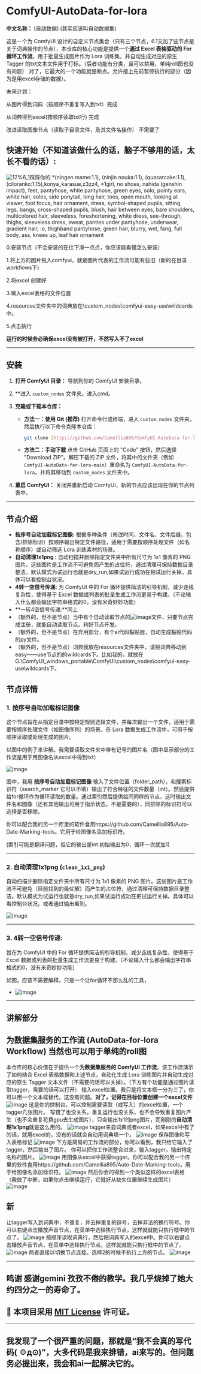 # ComfyUI-AutoData-for-lora

**中文名称：** [自动数据] (其实应该叫自动数据集) 

这是一个为 ComfyUI 设计的自定义节点集合（只有三个节点，6.1又加了些节点是关于词典操作的节点），本仓库的核心功能是提供一个**通过 Excel 表格驱动的 For 循环工作流**，用于批量生成图片作为 Lora 训练集，并自动生成对应的原生 Tagger 的txt文本文件用于打标。（后者功能有分类，且可以禁用，单纯roll图也没有问题）
对了，它最大的一个功能就是断点。允许接上先前暂停执行的部分（因为是用excel存储的数据）。

未来计划：

从图片得到词典（按顺序不重复写入到txt）完成

从词典得到excel(按顺序读取txt行) 完成 

改进读取图像节点（读取子目录文件，及其文件名操作） 不需要了

## 快速开始（不知道该做什么的话，脑子不够用的话，太长不看的话）:

![12%6_1](https://github.com/user-attachments/assets/2bdcf993-c292-4b08-8392-35f2bce56d1f)踩踩你的
*(ningen mame:1.1), (ninjin nouka:1.1), (quasarcake:1.1), (ciloranko:1.15),konya_karasue,z3zz4,
*1girl, no shoes, nahida (genshin impact), feet, pantyhose, white pantyhose, green eyes, solo, pointy ears, white hair, soles, side ponytail, long hair, toes, open mouth, looking at viewer, foot focus, hair ornament, dress, symbol-shaped pupils, sitting, legs, bangs, cross-shaped pupils, blush, hair between eyes, bare shoulders, multicolored hair, sleeveless, foreshortening, white dress, see-through, thighs, sleeveless dress, sweat, panties under pantyhose, underwear, gradient hair, :o, thighband pantyhose, green hair, blurry, wet, fang, full body, ass, knees up, leaf hair ornament

0.安装节点（不会安装的在往下滑一点点，你应该能看懂怎么安装）

1.将上方的图片拖入comfyui，就是图片代表的工作流可能有些旧（新的在目录workflows下）

2.将excel 创建好

3.填入excel表格的文件位置

4.resources文件夹中的词典放在\custom_nodes\comfyui-easy-use\wildcards中。

5.点击执行

**运行的时候务必确保excel没有被打开，不然写入不了excel**

---

## 安装

1. **打开 ComfyUI 目录：** 导航到你的 ComfyUI 安装目录。

2. **进入 `custom_nodes` 文件夹。进入cmd。

3. **克隆或下载本仓库：**

   * **方法一：使用 Git (推荐)**
     打开命令行或终端，进入 `custom_nodes` 文件夹，然后执行以下命令克隆本仓库：

     ```bash
     git clone [https://github.com/Camellia895/ComfyUI-AutoData-for-lora.git](https://github.com/Camellia895/ComfyUI-AutoData-for-lora.git)
     ```

   * **方法二：手动下载**
     点击 GitHub 页面上的 "Code" 按钮，然后选择 "Download ZIP"。解压下载的 ZIP 文件，将其中的文件夹（例如 `ComfyUI-AutoData-for-lora-main`）重命名为 `ComfyUI-AutoData-for-lora`，并将其移动到 `custom_nodes` 文件夹中。

4. **重启 ComfyUI：** 关闭并重新启动 ComfyUI，新的节点应该出现在你的节点列表中。

---

## 节点介绍

* **按序号自动加载标记图像:** 根据多种条件（修改时间、文件名、文件后缀、包含/排除标识）按顺序输出特定文件路径，适用于需要按顺序处理文件（如名称顺序）或自动筛选 Lora 训练素材的场景。
* **自动清理1x1png :** 自动扫描并删除指定文件夹中所有尺寸为 1x1 像素的 PNG 图片。这些图片是工作流不可避免而产生的占位符，通过清理可保持数据目录整洁。默认模式为试运行也就是dry_run,如果试运行成功在把试运行关掉。具体可以看控制台状况。
* **4转一空信号传递:** 为 ComfyUI 中的 For 循环提供简洁的引导机制，减少连线复杂性，使得基于 Excel 数据或列表的批量生成工作流更易于构建。（不论输入什么都会输出字符串格式的0，没有米奇妙妙功能）
* **一转4空信号传递:**同上
* （额外的，但不是节点）当中有个自动读取节点的![image](https://github.com/user-attachments/assets/aa8dda99-74c5-4bd4-936d-4c0f32ee3623)文件，只要节点完成注册，就能自动读取节点。利好节点开发。
* （额外的，但不是节点）在弃用部分，有个ai代码黏贴器，自动生成黏贴代码的py文件。
* （额外的，但不是节点）词典我放在resources文件夹中，请把词典移动到easy——use节点的的wildcards下。比如我的，就放在G:\ComfyUI_windows_portable\ComfyUI\custom_nodes\comfyui-easy-use\wildcards下。



## 节点详情

### 1. 按序号自动加载标记图像

这个节点旨在从指定目录中按特定规则选择文件，并每次输出一个文件，适用于需要按顺序处理文件（如图像序列）的场景。在 Lora 数据生成工作流中，可用于按顺序读取或处理生成的图片。

以图中的例子来讲解。我需要读取文件夹中带有记号的图片名（图中显示部分的工作流是用于用图像名从excel中得到txt）

![image](https://github.com/user-attachments/assets/6495c265-030b-43d2-963e-4d1178c959fa)


图中，我用 **按序号自动加载标记图像** 输入了文件位置（folder_path），和搜索标识符（search_marker 它可以不填）输出了符合特征的文件数量（int）。然后提供给for循环作为循环读取的数量。通过索引然后提供给同同样的节点，这时输出文件名和图像（还有其他输出可用于指示状态。不是需要的），同排除的标识符可以选择是否移除。

你可以配合我的另一个库里的软件食用https://github.com/Camellia895/Auto-Date-Marking-tools。它用于给图像名添加标识符。

(索引可能是翻译问题，但它的输出是int 初始输出为0，循环一次就加1)

---

### 2. 自动清理1x1png (`clean_1x1_png`)

自动扫描并删除指定文件夹中所有尺寸为 1x1 像素的 PNG 图片。这些图片是工作流不可避免（目前找到的最优解）而产生的占位符，通过清理可保持数据目录整洁。默认模式为试运行也就是dry_run,如果试运行成功在把试运行关掉。具体可以看控制台状况。或者通过输出看到。

![image](https://github.com/user-attachments/assets/c04be277-eb7c-4a4f-90df-88137d771c5f)


---

### 3. 4转一空信号传递: 

旨在为 ComfyUI 中的 For 循环提供简洁的引导机制，减少连线复杂性，使得基于 Excel 数据或列表的批量生成工作流更易于构建。（不论输入什么都会输出字符串格式的0，没有米奇妙妙功能）

如图，应该不需要解释，只是一个让for循环不那么乱的工具，

* ![image](https://github.com/user-attachments/assets/3a4229cf-fe4d-4884-bdb0-4485139b3181)

---

## 讲解部分 
## 为数据集服务的工作流 (AutoData-for-lora Workflow) 当然也可以用于单纯的roll图 
本仓库的核心价值在于提供一个**为数据集服务的 ComfyUI 工作流**，该工作流演示了如何结合 Excel 表格数据和上述节点，自动化生成 Lora 训练图片并自动生成对应的原生 Tagger 文本文件（不需要的话可以关掉）。（下方有个功能是通过图片读取tagger，需要的话可以打开）
输入excel位置。我只是将文本框一分为三了，你可以用一个文本框替代，这没有问题。**对了，记得在目标位置创建一个excel文件**
![image](https://github.com/user-attachments/assets/7c3fd999-2155-4c91-b63e-810e2ad1cae5)
这是你的控制台，可以控制需要读取（或写入）的excel位置，一个tagger几张图片。
写错了也没关系，重复运行也没关系，也不会导致重复图片产生（也不会重复花费gpu去生成图片），只会输出1x1的png图片，而刚刚的**自动清理1x1png**就是这么用的。
![image](https://github.com/user-attachments/assets/3f610217-ac54-4089-9bfb-22a64346be08)
tagger来自词典或者excel，如果excel中有了的话，就用excel的，没有的话就会自动用词典填一个。
![image](https://github.com/user-attachments/assets/dcbbbe3b-06f2-4226-bd10-6d16a02cbb9e)
保存图像和写入表格标记
![image](https://github.com/user-attachments/assets/99eabd9b-d530-4b1d-9964-85f1b31bf339)
下方是简易的工作流的部分，你可以看到，我只给它输入了tagger，然后输出了图片。 你可以把你工作流整合进来，输入tagger，输出特定名称的图片。
![image](https://github.com/user-attachments/assets/009f4adc-7041-4f09-ac62-f204c59e6822)
用图像从excel中获得tagger。你可以配合我的另一个库里的软件食用https://github.com/Camellia895/Auto-Date-Marking-tools，用于给图像名添加标识符。
![image](https://github.com/user-attachments/assets/c7c2067c-7051-45d4-91e6-302431e20cf7)
然后你会的得到一个类似这样的excel表格（我做了中断，如果你点击继续运行，它就好从缺失位置继续生成图片）
![image](https://github.com/user-attachments/assets/d5ae9a1e-84d3-4b03-b9bf-0f43f01654d7)

## 新
让tagger写入到词典中，不重复，并去掉重复的逗号，去掉非法的换行符号。你可以右键点击播放声音节点，在菜单中选择执行节点。这样就就能只执行框中的节点了。
![image](https://github.com/user-attachments/assets/22625a95-8c5f-45db-8183-5014f0082225)
按顺序读取词典行，然后把词典写入的excel中。你可以右键点击播放声音节点，在菜单中选择执行节点。这样就就能只执行框中的节点了。
![image](https://github.com/user-attachments/assets/034d85e4-846d-4dfc-9939-b1fcb7d7d1e1)
两者直接以切换节点连接。选择2的时候不执行上方的节点。
![image](https://github.com/user-attachments/assets/31a15adc-ae56-4870-89b6-ea920a916f65)



---

## 鸣谢  感谢gemini 孜孜不倦的教学。我几乎烧掉了她大约四分之一的寿命了。


## 📝 本项目采用 [MIT License](https://opensource.org/licenses/MIT) 许可证。

---
## 我发现了一个很严重的问题，那就是“我不会真的写代码( ☉д⊙)”，大多代码是我来排错，ai来写的。但问题务必提出来，我会和ai一起解决它的。
